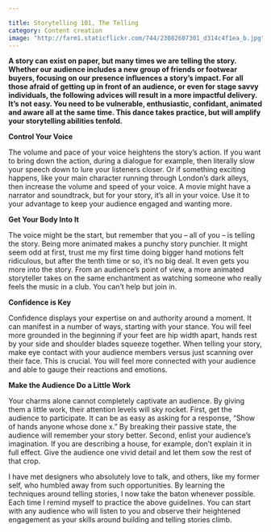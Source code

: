 ```yaml
---

title: Storytelling 101, The Telling
category: Content creation
image: "http://farm1.staticflickr.com/744/23082607301_d314c4f1ea_b.jpg"
---
```

**A story can exist on paper, but many times we are telling the story. Whether our audience includes a new group of friends or footwear buyers, focusing on our presence influences a story’s impact. For all those afraid of getting up in front of an audience, or even for stage savvy individuals, the following advices will result in a more impactful delivery. It’s not easy. You need to be vulnerable, enthusiastic, confidant, animated and aware all at the same time. This dance takes practice, but will amplify your storytelling abilities tenfold.** 

**Control Your Voice**

The volume and pace of your voice heightens the story’s action. If you want to bring down the action, during a dialogue for example, then literally slow your speech down to lure your listeners closer. Or if something exciting happens, like your main character running through London’s dark alleys, then increase the volume and speed of your voice. A movie might have a narrator and soundtrack, but for your story, it’s all in your voice. Use it to your advantage to keep your audience engaged and wanting more.  

**Get Your Body Into It**

The voice might be the start, but remember that you – all of you – is telling the story. Being more animated makes a punchy story punchier. It might seem odd at first, trust me my first time doing bigger hand motions felt ridiculous, but after the tenth time or so, it’s no big deal. It even gets you more into the story. From an audience’s point of view, a more animated storyteller takes on the same enchantment as watching someone who really feels the music in a club. You can’t help but join in.    

**Confidence is Key**

Confidence displays your expertise on and authority around a moment. It can manifest in a number of ways, starting with your stance. You will feel more grounded in the beginning if your feet are hip width apart, hands rest by your side and shoulder blades squeeze together. When telling your story, make eye contact with your audience members versus just scanning over their face. This is crucial. You will feel more connected with your audience and able to gauge their reactions and emotions. 

**Make the Audience Do a Little Work**

Your charms alone cannot completely captivate an audience. By giving them a little work, their attention levels will sky rocket. First, get the audience to participate. It can be as easy as asking for a response, “Show of hands anyone whose done x.” By breaking their passive state, the audience will remember your story better. Second, enlist your audience’s imagination. If you are describing a house, for example, don’t explain it in full effect. Give the audience one vivid detail and let them sow the rest of that crop. 

I have met designers who absolutely love to talk, and others, like my former self, who humbled away from such opportunities. By learning the techniques around telling stories, I now take the baton whenever possible. Each time I remind myself to practice the above guidelines. You can start with any audience who will listen to you and observe their heightened engagement as your skills around building and telling stories climb. 
